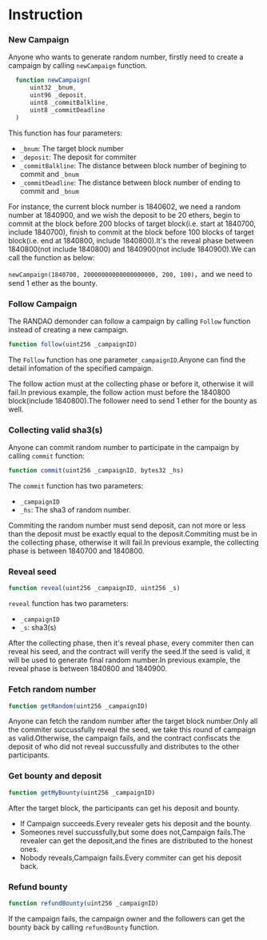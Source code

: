 # Instruction

### New Campaign

Anyone who wants to generate random number, firstly need to create a campaign by calling `newCampaign` function.

```javascript
  function newCampaign(
      uint32 _bnum,
      uint96 _deposit,
      uint8 _commitBalkline,
      uint8 _commitDeadline
  )
```

This function has four parameters:
* `_bnum`: The target block number
* `_deposit`: The deposit for commiter
* `_commitBalkline`: The distance between block number of begining to commit and `_bnum`
* `_commitDeadline`: The distance between block number of ending to commit and `_bnum`

For instance, the current block number is 1840602, we need a random number at 1840900, and we wish the deposit to be 20 ethers, begin to commit at the block before 200 blocks of target block(i.e. start at 1840700, include 1840700), finish to commit at the block before 100 blocks of target block(i.e. end at 1840800, include 1840800).It's the reveal phase between 1840800(not include 1840800) and 1840900(not include 1840900).We can call the function as below:

`newCampaign(1840700, 20000000000000000000, 200, 100)`，and we need to send 1 ether as the bounty.

### Follow Campaign

The RANDAO demonder can follow a campaign by calling `Follow` function instead of creating a new campaign.

```javascript
function follow(uint256 _campaignID)
```

The `Follow` function has one parameter`_campaignID`.Anyone can find the detail infomation of the specified campaign.

The follow action must at the collecting phase or before it, otherwise it will fail.In previous example, the follow action must before the 1840800 block(include 1840800).The follower need to send 1 ether for the bounty as well.

### Collecting valid sha3(s)

Anyone can commit random number to participate in the campaign by calling `commit` function:

```javascript
function commit(uint256 _campaignID, bytes32 _hs)
```

The `commit` function has two parameters:
* `_campaignID`
* `_hs`: The sha3 of random number.

Commiting the random number must send deposit, can not more or less than the deposit must be exactly equal to the deposit.Commiting must be in the collecting phase, otherwise it will fail.In previous example, the collecting phase is between 1840700 and 1840800.

### Reveal seed

```javascript
function reveal(uint256 _campaignID, uint256 _s)
```

`reveal` function has two parameters:

* `_campaignID`
* `_s`: sha3(s)

After the collecting phase, then it's reveal phase, every commiter then can reveal his seed, and the contract will verify the seed.If the seed is valid, it will be used to generate final random number.In previous example, the reveal phase is between 1840800 and 1840900.

### Fetch random number

```javascript
function getRandom(uint256 _campaignID)
```

Anyone can fetch the random number after the target block number.Only all the commiter succussfully reveal the seed, we take this round of campaign as valid.Otherwise, the campaign fails, and the contract confiscats the deposit of who did not reveal succussfully and distributes to the other participants.

### Get bounty and deposit

```javascript
function getMyBounty(uint256 _campaignID)
```

After the target block, the participants can get his deposit and bounty.

* If Campaign succeeds.Every revealer gets his deposit and the bounty.
* Someones revel succussfully,but some does not,Campaign fails.The revealer can get the deposit,and the fines are distributed to the honest ones.
* Nobody reveals,Campaign fails.Every commiter can get his deposit back.

### Refund bounty

```javascript
function refundBounty(uint256 _campaignID)
```

If the campaign fails, the campaign owner and the followers can get the bounty back by calling `refundBounty` function.

